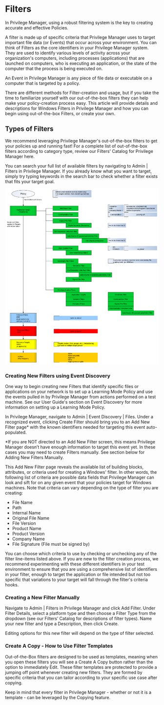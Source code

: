 [title]: # (Filters)
[tags]: # (overview)
[priority]: # (2)
# Filters

In Privilege Manager, using a robust filtering system is the key to creating accurate and effective Policies.

A filter is made up of specific criteria that Privilege Manager uses to target important file data (or Events) that occur across your environment. You can think of Filters as the core identifiers in your Privilege Manager system. They are used to identify various levels of activity across your organization's computers, including processes (applications) that are launched on computers, who is executing an application, or the state of the computer that the process is being executed on. 

An Event in Privilege Manager is any piece of file data or executable on a computer that is targeted by a policy.

There are different methods for Filter-creation and usage, but if you take the time to familiarize yourself with our out-of-the-box filters they can help make your policy-creation process easy. This article will provide details and descriptions for Windows Filters in Privilege Manager and how you can begin using out-of-the-box Filters, or create your own.

## Types of Filters

We recommend leveraging Privilege Manager's out-of-the-box filters to get your policies up and running fast! For a complete list of out-of-the-box filters according to category type, review our Filters' Catalog for Privilege Manager here.

You can search your full list of available filters by navigating to Admin | Filters in Privilege Manager. If you already know what you want to target, simply try typing keywords in the search bar to check whether a filter exists that fits your target goal.

![Overview Diagram of Filter Types](images/policies.png)

### Creating New Filters using Event Discovery

One way to begin creating new Filters that identify specific files or applications on your network is to set up a Learning Mode Policy and use the events pulled in by Privilege Manager from actions performed on a test machine. See our User Guide's section on Event Discovery for more information on setting up a Learning Mode Policy.

In Privilege Manager, navigate to Admin | Event Discovery | Files. Under a recognized event, clicking Create Filter should bring you to an Add New Filter page* with the known identifiers needed for targeting this event auto-populated.

*If you are NOT directed to an Add New Filter screen, this means Privilege Manager doesn’t have enough information to target this event yet. In these cases you may need to create Filters manually. See section below for Adding New Filters Manually.

This Add New Filter page reveals the available list of building blocks, attributes, or criteria used for creating a Windows' filter. In other words, the following list of criteria are possible data fields that Privilege Manager can look and sift for on any given event that your policies target for Windows machines. Note that criteria can vary depending on the type of filter you are creating:

* File Name
* Path
* Internal Name
* Original File Name
* File Version
* Product Name
* Product Version
* Company Name
* File Signature (File must be signed by)

You can choose which criteria to use by checking or unchecking any of the filter line-items listed above. If you are new to the filter creation process, we recommend experimenting with these different identifiers in your test environment to ensure that you are using a comprehensive list of identifiers in your filter, enough to target the application or file intended but not too specific that variations to your target will fall through the filter's criteria hooks.

### Creating a New Filter Manually

Navigate to Admin | Filters in Privilege Manager and click Add Filter. Under Filter Details, select a platform type and then choose a Filter Type from the dropdown (see our Filters’ Catalog for descriptions of filter types). Name your new filter and type a Description, then click Create.

Editing options for this new filter will depend on the type of filter selected.

### Create A Copy - How to Use Filter Templates
Out-of-the-Box filters are designed to be used as templates, meaning when you open these filters you will see a Create A Copy button rather than the option to immediately Edit. These filter templates are protected to provide a jumping off point whenever creating new filters. They are formed by specific criteria that you can tailor according to your specific use case after copying.

Keep in mind that every filter in Privilege Manager - whether or not it is a template - can be leveraged by the Copying feature.
